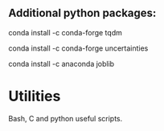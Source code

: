 ## Additional python packages:

conda install -c conda-forge tqdm

conda install -c conda-forge uncertainties

conda install -c anaconda joblib 

# Utilities
Bash, C and python useful scripts.
